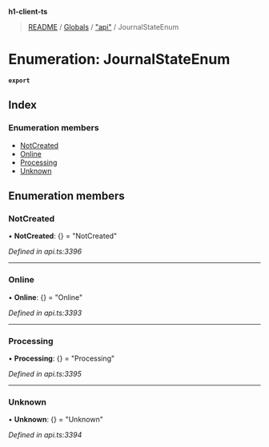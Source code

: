 **h1-client-ts**

> [README](../README.md) / [Globals](../globals.md) / ["api"](../modules/_api_.md) / JournalStateEnum

# Enumeration: JournalStateEnum

**`export`** 

## Index

### Enumeration members

* [NotCreated](_api_.journalstateenum.md#notcreated)
* [Online](_api_.journalstateenum.md#online)
* [Processing](_api_.journalstateenum.md#processing)
* [Unknown](_api_.journalstateenum.md#unknown)

## Enumeration members

### NotCreated

•  **NotCreated**: {} = "NotCreated"

*Defined in api.ts:3396*

___

### Online

•  **Online**: {} = "Online"

*Defined in api.ts:3393*

___

### Processing

•  **Processing**: {} = "Processing"

*Defined in api.ts:3395*

___

### Unknown

•  **Unknown**: {} = "Unknown"

*Defined in api.ts:3394*
